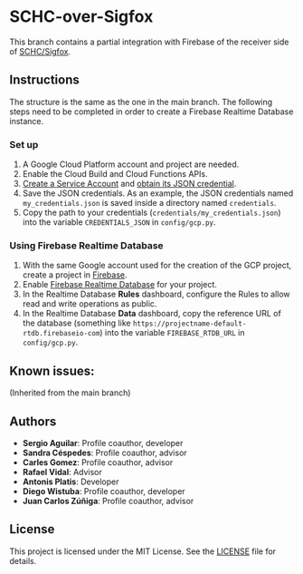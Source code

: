 # SCHC-over-Sigfox

This branch contains a partial integration with Firebase of the receiver side of  [SCHC/Sigfox](https://datatracker.ietf.org/doc/html/draft-ietf-lpwan-schc-over-sigfox).

## Instructions

The structure is the same as the one in the main branch. The following steps need to be
completed in order to create a Firebase Realtime Database instance.

### Set up
1. A Google Cloud Platform account and project are needed.
2. Enable the Cloud Build and Cloud Functions APIs.
3. [Create a Service Account](https://developers.google.com/workspace/guides/create-credentials#create_a_service_account) and [obtain its JSON credential](https://developers.google.com/workspace/guides/create-credentials#create_credentials_for_a_service_account).
4. Save the JSON credentials. As an example, the JSON credentials named `my_credentials.json` is saved inside a directory named `credentials`.
5. Copy the path to your credentials (`credentials/my_credentials.json`) into the variable `CREDENTIALS_JSON` in `config/gcp.py`.

### Using Firebase Realtime Database
1. With the same Google account used for the creation of the GCP project, create a project in [Firebase](https://console.firebase.google.com/).
2. Enable [Firebase Realtime Database](https://firebase.google.com/docs/database) for your project.
3. In the Realtime Database **Rules** dashboard, configure the Rules to allow read and write operations as public.
4. In the Realtime Database **Data** dashboard, copy the reference URL of the database (something like `https://projectname-default-rtdb.firebaseio-com`) into the variable `FIREBASE_RTDB_URL` in `config/gcp.py`.

## Known issues:

(Inherited from the main branch)

## Authors

* **Sergio Aguilar**: Profile coauthor, developer
* **Sandra Céspedes**: Profile coauthor, advisor
* **Carles Gomez**: Profile coauthor, advisor
* **Rafael Vidal**: Advisor
* **Antonis Platis**: Developer
* **Diego Wistuba**: Profile coauthor, developer
* **Juan Carlos Zúñiga**: Profile coauthor, advisor

## License

This project is licensed under the MIT License. See the [LICENSE](LICENSE) file
for details.